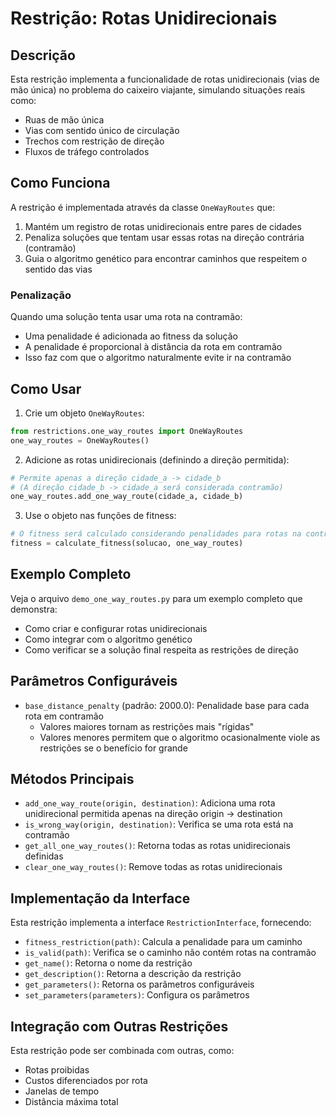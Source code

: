 # Restrição: Rotas Unidirecionais

## Descrição
Esta restrição implementa a funcionalidade de rotas unidirecionais (vias de mão única) no problema do caixeiro viajante, simulando situações reais como:
- Ruas de mão única
- Vias com sentido único de circulação
- Trechos com restrição de direção
- Fluxos de tráfego controlados

## Como Funciona

A restrição é implementada através da classe `OneWayRoutes` que:
1. Mantém um registro de rotas unidirecionais entre pares de cidades
2. Penaliza soluções que tentam usar essas rotas na direção contrária (contramão)
3. Guia o algoritmo genético para encontrar caminhos que respeitem o sentido das vias

### Penalização
Quando uma solução tenta usar uma rota na contramão:
- Uma penalidade é adicionada ao fitness da solução
- A penalidade é proporcional à distância da rota em contramão
- Isso faz com que o algoritmo naturalmente evite ir na contramão

## Como Usar

1. Crie um objeto `OneWayRoutes`:
```python
from restrictions.one_way_routes import OneWayRoutes
one_way_routes = OneWayRoutes()
```

2. Adicione as rotas unidirecionais (definindo a direção permitida):
```python
# Permite apenas a direção cidade_a -> cidade_b
# (A direção cidade_b -> cidade_a será considerada contramão)
one_way_routes.add_one_way_route(cidade_a, cidade_b)
```

3. Use o objeto nas funções de fitness:
```python
# O fitness será calculado considerando penalidades para rotas na contramão
fitness = calculate_fitness(solucao, one_way_routes)
```

## Exemplo Completo

Veja o arquivo `demo_one_way_routes.py` para um exemplo completo que demonstra:
- Como criar e configurar rotas unidirecionais
- Como integrar com o algoritmo genético
- Como verificar se a solução final respeita as restrições de direção

## Parâmetros Configuráveis

- `base_distance_penalty` (padrão: 2000.0): Penalidade base para cada rota em contramão
  - Valores maiores tornam as restrições mais "rígidas"
  - Valores menores permitem que o algoritmo ocasionalmente viole as restrições se o benefício for grande

## Métodos Principais

- `add_one_way_route(origin, destination)`: Adiciona uma rota unidirecional permitida apenas na direção origin → destination
- `is_wrong_way(origin, destination)`: Verifica se uma rota está na contramão
- `get_all_one_way_routes()`: Retorna todas as rotas unidirecionais definidas
- `clear_one_way_routes()`: Remove todas as rotas unidirecionais

## Implementação da Interface

Esta restrição implementa a interface `RestrictionInterface`, fornecendo:

- `fitness_restriction(path)`: Calcula a penalidade para um caminho
- `is_valid(path)`: Verifica se o caminho não contém rotas na contramão
- `get_name()`: Retorna o nome da restrição
- `get_description()`: Retorna a descrição da restrição
- `get_parameters()`: Retorna os parâmetros configuráveis
- `set_parameters(parameters)`: Configura os parâmetros

## Integração com Outras Restrições

Esta restrição pode ser combinada com outras, como:
- Rotas proibidas
- Custos diferenciados por rota
- Janelas de tempo
- Distância máxima total

